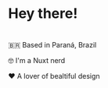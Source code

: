 <div>

<h1> Hey there!<h1>

  </div>
<div>

  </div>
  
<div>
<p>🇧🇷 Based in Paraná, Brazil</p>
<p>🤓 I'm a Nuxt nerd</p>
<p>❤️ A lover of bealtiful design</p>
</div>
<p>&nbsp</p>
</div>
